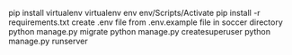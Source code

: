 <!-- How to run the project -->

pip install virtualenv 
virtualenv env
env/Scripts/Activate
pip install -r requirements.txt
create .env file from .env.example file in soccer directory
python manage.py migrate
python manage.py createsuperuser
python manage.py runserver